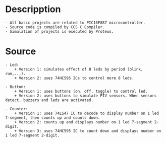 # Descripption
    - All basic projects are related to PIC16F887 microcontroller.
    - Source code is compiled by CCS C Compiler.
    - Simulation of projects is executed by Proteus.

# Source
    - Led: 
        + Version 1: simulates effect of 8 leds by period (blink, run,...).
        + Version 2: uses 74HC595 ICs to control more 8 leds.

    - Button: 
        + Version 1: uses buttons (on, off, toggle) to control led.
        + Version 2: uses buttons to simulate PIV sensors. When sensors detect, buzzers and leds are activated.

    - Counter:
        + Version 1: uses 74LS47 IC to decode to display number on 1 led 7-segment, then counts up and counts down.
        + Version 2: counts up and displays number on 1 led 7-segment 2-digit.
        + Version 3: uses 74HC595 IC to count down and displays number on 1 led 7-segment 2-digit.